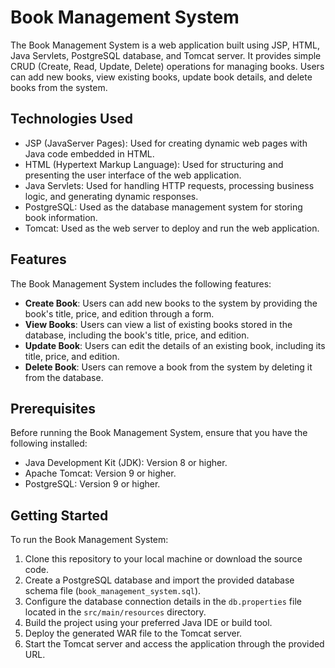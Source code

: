 # Book Management System

The Book Management System is a web application built using JSP, HTML, Java Servlets, PostgreSQL database, and Tomcat server. It provides simple CRUD (Create, Read, Update, Delete) operations for managing books. Users can add new books, view existing books, update book details, and delete books from the system.

## Technologies Used

- JSP (JavaServer Pages): Used for creating dynamic web pages with Java code embedded in HTML.
- HTML (Hypertext Markup Language): Used for structuring and presenting the user interface of the web application.
- Java Servlets: Used for handling HTTP requests, processing business logic, and generating dynamic responses.
- PostgreSQL: Used as the database management system for storing book information.
- Tomcat: Used as the web server to deploy and run the web application.

## Features

The Book Management System includes the following features:

- **Create Book**: Users can add new books to the system by providing the book's title, price, and edition through a form.
- **View Books**: Users can view a list of existing books stored in the database, including the book's title, price, and edition.
- **Update Book**: Users can edit the details of an existing book, including its title, price, and edition.
- **Delete Book**: Users can remove a book from the system by deleting it from the database.

## Prerequisites

Before running the Book Management System, ensure that you have the following installed:

- Java Development Kit (JDK): Version 8 or higher.
- Apache Tomcat: Version 9 or higher.
- PostgreSQL: Version 9 or higher.

## Getting Started

To run the Book Management System:

1. Clone this repository to your local machine or download the source code.
2. Create a PostgreSQL database and import the provided database schema file (`book_management_system.sql`).
3. Configure the database connection details in the `db.properties` file located in the `src/main/resources` directory.
4. Build the project using your preferred Java IDE or build tool.
5. Deploy the generated WAR file to the Tomcat server.
6. Start the Tomcat server and access the application through the provided URL.


